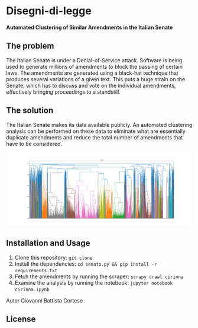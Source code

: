 # Disegni-di-legge #

**Automated Clustering of Similar Amendments in the Italian Senate**

## The problem ##

The Italian Senate is under a Denial-of-Service attack.
Software is being used to generate millions of amendments to block the passing of certain laws.
The amendments are generated using a black-hat technique that produces several variations of a given text.
This puts a huge strain on the Senate, which has to discuss and vote on the individual amendments, effectively bringing proceedings to a standstill.

## The solution ##

The Italian Senate makes its data available publicly.
An automated clustering analysis can be performed on these data to eliminate what are essentially duplicate amendments and reduce the total number of amendments that have to be considered.

![clusters.png](images/figuraCirinna.png)

## Installation and Usage ##

1. Clone this repository: `git clone `
2. Install the dependencies: `cd senato.py && pip install -r requirements.txt`
3. Fetch the amendments by running the scraper: `scrapy crawl cirinna`
4. Examine the analysis by running the notebook: `jupyter notebook cirinna.ipynb`

Autor Giovanni Battista Cortese
## License ##
